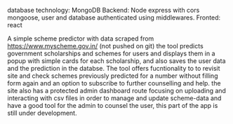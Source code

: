 database technology: MongoDB
Backend: Node express with cors mongoose, user and database authenticated using middlewares.
Fronted: react

A simple scheme predictor with data scraped from https://www.myscheme.gov.in/ (not pushed on git)
the tool predicts government scholarships and schemes for users and displays them in a popup with simple cards for each scholarship, and also saves the user data and the prediction in the databse. The tool offers fucntionality to to revisit site and check schemes previously predicted for a number without filling form again and an option to subscribe to further counselling and help.
the site also has a protected admin dashboard route focusing on uploading and interacting with csv files in order to manage and update scheme-data and have a good tool for the admin to counsel the user, this part of the app is still under development.
